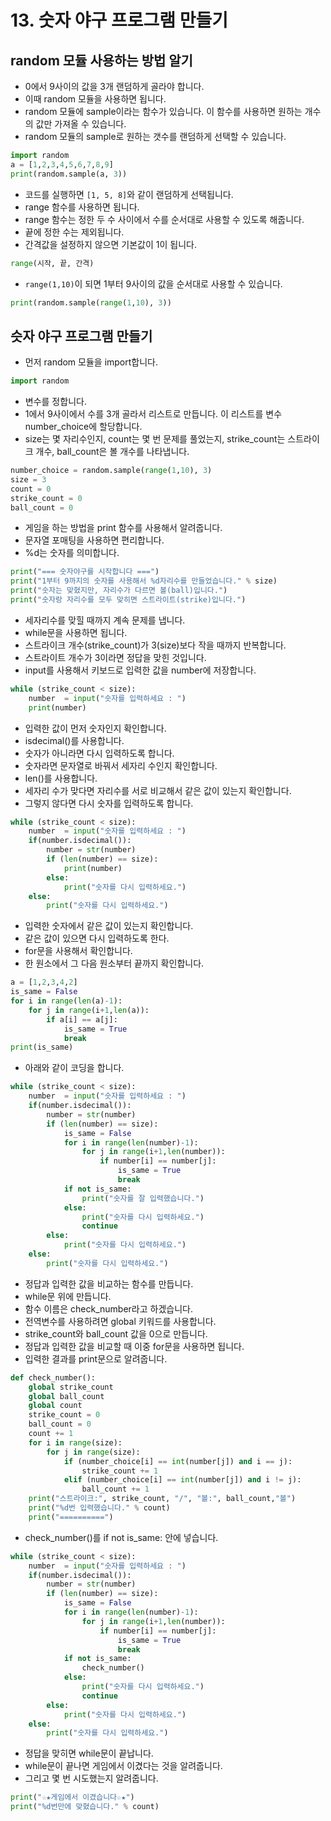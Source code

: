 # 13. 숫자 야구 프로그램 만들기
## random 모듈 사용하는 방법 알기
* 0에서 9사이의 값을 3개 랜덤하게 골라야 합니다.
* 이때 random 모듈을 사용하면 됩니다. 
* random 모듈에 sample이라는 함수가 있습니다. 이 함수를 사용하면 원하는 개수의 값만 가져올 수 있습니다. 
* random 모듈의 sample로 원하는 갯수를 랜덤하게 선택할 수 있습니다.
```python
import random
a = [1,2,3,4,5,6,7,8,9]
print(random.sample(a, 3))
```
* 코드를 실행하면 ```[1, 5, 8]```와 같이 랜덤하게 선택됩니다. 
* range 함수를 사용하면 됩니다. 
* range 함수는 정한 두 수 사이에서 수를 순서대로 사용할 수 있도록 해줍니다.
* 끝에 정한 수는 제외됩니다.
* 간격값을 설정하지 않으면 기본값이 1이 됩니다.
```python
range(시작, 끝, 간격)
```
* ```range(1,10)```이 되면 1부터 9사이의 값을 순서대로 사용할 수 있습니다.
```python
print(random.sample(range(1,10), 3))
```

## 슷자 야구 프로그램 만들기
* 먼저 random 모듈을 import합니다.
```python
import random
```
* 변수를 정합니다.
* 1에서 9사이에서 수를 3개 골라서 리스트로 만듭니다. 이 리스트를 변수 number_choice에 할당합니다.
* size는 몇 자리수인지, count는 몇 번 문제를 풀었는지,  strike_count는 스트라이크 개수, ball_count은 볼 개수를 나타냅니다. 
```python
number_choice = random.sample(range(1,10), 3)
size = 3
count = 0
strike_count = 0
ball_count = 0
```
* 게임을 하는 방법을 print 함수를 사용해서 알려줍니다.
* 문자열 포매팅을 사용하면 편리합니다.
* %d는 숫자를 의미합니다.
```python
print("=== 숫자야구를 시작합니다 ===")
print("1부터 9까지의 숫자를 사용해서 %d자리수를 만들었습니다." % size)
print("숫자는 맞혔지만, 자리수가 다르면 볼(ball)입니다.")
print("숫자랑 자리수를 모두 맞히면 스트라이트(strike)입니다.")

```
* 세자리수를 맞힐 때까지 계속 문제를 냅니다. 
* while문을 사용하면 됩니다.
* 스트라이크 개수(strike_count)가 3(size)보다 작을 때까지 반복합니다. 
* 스트라이트 개수가 3이라면 정답을 맞힌 것입니다.
* input를 사용해서 키보드로 입력한 값을 number에 저장합니다.
```python
while (strike_count < size):
    number  = input("숫자를 입력하세요 : ")
    print(number)
```
* 입력한 값이 먼저 숫자인지 확인합니다. 
* isdecimal()를 사용합니다.
* 숫자가 아니라면 다시 입력하도록 합니다.
* 숫자라면 문자열로 바꿔서 세자리 수인지 확인합니다.
* len()를 사용합니다. 
* 세자리 수가 맞다면 자리수를 서로 비교해서 같은 값이 있는지 확인합니다.
* 그렇지 않다면 다시 숫자를 입력하도록 합니다.
```python
while (strike_count < size):
    number  = input("숫자를 입력하세요 : ")
    if(number.isdecimal()):
        number = str(number)
        if (len(number) == size):
            print(number)           
        else:
            print("숫자를 다시 입력하세요.")    
    else:
        print("숫자를 다시 입력하세요.")
```
* 입력한 숫자에서 같은 값이 있는지 확인합니다.
* 같은 값이 있으면 다시 입력하도록 한다.
* for문을 사용해서 확인합니다.
* 한 원소에서 그 다음 원소부터 끝까지 확인합니다.
```python
a = [1,2,3,4,2]
is_same = False
for i in range(len(a)-1):
    for j in range(i+1,len(a)):
        if a[i] == a[j]:
            is_same = True
            break
print(is_same)
```
* 아래와 같이 코딩을 합니다.
``` python
while (strike_count < size):
    number  = input("숫자를 입력하세요 : ")
    if(number.isdecimal()):
        number = str(number)
        if (len(number) == size):
            is_same = False
            for i in range(len(number)-1):
                for j in range(i+1,len(number)):
                    if number[i] == number[j]:
                        is_same = True
                        break
            if not is_same:
                print("숫자를 잘 입력했습니다.")
            else:
                print("숫자를 다시 입력하세요.")
                continue
        else:
            print("숫자를 다시 입력하세요.")    
    else:
        print("숫자를 다시 입력하세요.")
```
* 정답과 입력한 값을 비교하는 함수를 만듭니다. 
* while문 위에 만듭니다.
* 함수 이름은 check_number라고 하겠습니다.
* 전역변수를 사용하려면 global 키워드를 사용합니다. 
* strike_count와 ball_count 값을 0으로 만듭니다.
* 정답과 입력한 값을 비교할 때 이중 for문을 사용하면 됩니다.
* 입력한 결과를 print문으로 알려줍니다.
```python
def check_number():
    global strike_count
    global ball_count
    global count
    strike_count = 0
    ball_count = 0
    count += 1
    for i in range(size):
        for j in range(size):
            if (number_choice[i] == int(number[j]) and i == j):
                strike_count += 1                
            elif (number_choice[i] == int(number[j]) and i != j):
                ball_count += 1
    print("스트라이크:", strike_count, "/", "볼:", ball_count,"볼")
    print("%d번 입력했습니다." % count)
    print("==========")
```
* check_number()를 if not is_same: 안에 넣습니다.
```python
while (strike_count < size):
    number  = input("숫자를 입력하세요 : ")
    if(number.isdecimal()):
        number = str(number)
        if (len(number) == size):
            is_same = False
            for i in range(len(number)-1):
                for j in range(i+1,len(number)):
                    if number[i] == number[j]:
                        is_same = True
                        break
            if not is_same:
                check_number()                
            else:
                print("숫자를 다시 입력하세요.")
                continue
        else:
            print("숫자를 다시 입력하세요.")    
    else:
        print("숫자를 다시 입력하세요.")
```
* 정답을 맞히면 while문이 끝납니다.
* while문이 끝나면 게임에서 이겼다는 것을 알려줍니다.
* 그리고 몇 번 시도했는지 알려줍니다.
```python
print("☆★게임에서 이겼습니다☆★")
print("%d번만에 맞혔습니다." % count)
```
